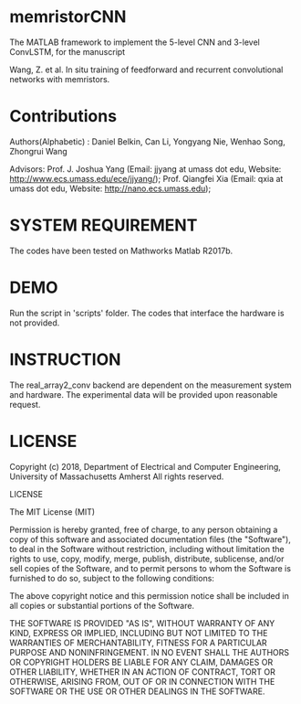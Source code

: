 # memristorCNN

The MATLAB framework to implement the 5-level CNN and 3-level ConvLSTM, for the manuscript

Wang, Z. et al. In situ training of feedforward and recurrent convolutional networks with memristors.


# Contributions

Authors(Alphabetic) : Daniel Belkin, Can Li, Yongyang Nie, Wenhao Song, Zhongrui Wang

Advisors: Prof. J. Joshua Yang (Email: jjyang at umass dot edu, Website: http://www.ecs.umass.edu/ece/jjyang/); Prof. Qiangfei Xia (Email: qxia at umass dot edu, Website: http://nano.ecs.umass.edu); 


# SYSTEM REQUIREMENT

The codes have been tested on Mathworks Matlab R2017b.

# DEMO

Run the script in 'scripts' folder.
The codes that interface the hardware is not provided. 

# INSTRUCTION

The real_array2_conv backend are dependent on the measurement system and hardware. 
The experimental data will be provided upon reasonable request.

# LICENSE

Copyright (c) 2018, 
Department of Electrical and Computer Engineering, University of Massachusetts Amherst
All rights reserved.
                      
LICENSE

The MIT License (MIT)

Permission is hereby granted, free of charge, to any person obtaining a copy
of this software and associated documentation files (the "Software"), to deal
in the Software without restriction, including without limitation the rights
to use, copy, modify, merge, publish, distribute, sublicense, and/or sell
copies of the Software, and to permit persons to whom the Software is
furnished to do so, subject to the following conditions:

The above copyright notice and this permission notice shall be included in all
copies or substantial portions of the Software.

THE SOFTWARE IS PROVIDED "AS IS", WITHOUT WARRANTY OF ANY KIND, EXPRESS OR
IMPLIED, INCLUDING BUT NOT LIMITED TO THE WARRANTIES OF MERCHANTABILITY,
FITNESS FOR A PARTICULAR PURPOSE AND NONINFRINGEMENT. IN NO EVENT SHALL THE
AUTHORS OR COPYRIGHT HOLDERS BE LIABLE FOR ANY CLAIM, DAMAGES OR OTHER
LIABILITY, WHETHER IN AN ACTION OF CONTRACT, TORT OR OTHERWISE, ARISING FROM,
OUT OF OR IN CONNECTION WITH THE SOFTWARE OR THE USE OR OTHER DEALINGS IN THE
SOFTWARE.
